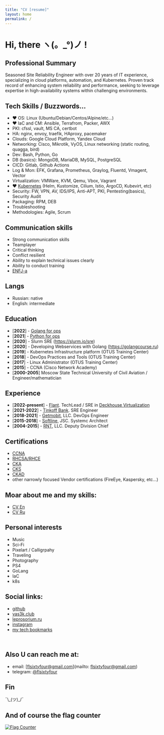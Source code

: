 ```yaml
---
title: "CV [resume]"
layout: home
permalink: /
---
```


# Hi, there ヽ(。\_°)ノ !

## Professional Summary

Seasoned Site Reliability Engineer with over 20 years of IT experience, specializing in cloud platforms, automation, and Kubernetes. Proven track record of enhancing system reliability and performance, seeking to leverage expertise in high-availability systems within challenging environments.

## Tech Skills / Buzzwords...

- ❤️ OS: Linux (Ubuntu/Debian/Centos/Alpine/etc...)
- ❤️ IaC and CM: Ansible, Terrafrom, Packer, AWX
- PKI: cfssl, vault, MS CA, certbot
- HA: nginx, envoy, traefik, HAproxy, pacemaker
- Clouds: Google Cloud Platform, Yandex Cloud
- Networking: Cisco, Mikrotik, VyOS, Linux networking (static routing, quagga, bird)
- Dev: Bash, Python, Go
- DB (basics): MongoDB, MariaDB, MySQL, PostgreSQL
- CICD: Gitlab, Github Actions
- Log & Mon: EFK, Grafana, Prometheus, Graylog, Fluentd, Vmagent, Vector
- Virtualization: VMWare, KVM, Qemu, Vbox, Vagrant
- ❤️ [Kubernetes](https://www.youtube.com/watch?v=LeVULLqWwcg) (Helm, Kustomize, Cilium, Istio, ArgoCD, Kubevirt, etc)
- Security: FW, VPN, AV, IDS/IPS, Anti-APT, PKI, Pentesting(basics), Security Audit
- Packaging: RPM, DEB
- Troubleshooting
- Methodologies: Agile, Scrum

## Communication skills

- Strong communication skills
- Teamplayer
- Critical thinking
- Conflict resilient
- Ability to explain technical issues clearly
- Ability to conduct training
- [ENFJ-a](https://www.16personalities.com/articles/assertive-protagonist-enfj-a-vs-turbulent-protagonist-enfj-t)

## Langs

- Russian: native
- English: intermediate

## Education

- [**2022**] - [Golang for ops](https://edu.slurm.io/certificate/3675f162-b26e-4198-a073-eb9a02313b95)
- [**2021**] - [Python for ops](https://edu.slurm.io/certificate/fa32c263-03e5-41b1-90c0-d6fc53e6230d)
- [**2020**] - Slurm SRE (https://slurm.io/sre)
- [**2020**] - Developing Webservices with Golang (https://golangcourse.ru)
- [**2019**] - Kubernetes Infrastructure platform (OTUS Training Center)
- [**2018**] - DevOps Practices and Tools (OTUS Training Center)
- [**2017**] - Linux Administrator (OTUS Training Center)
- [**2015**] - CCNA (Cisco Network Academy)
- [**2000-2005**] Moscow State Technical University of Civil Aviation / Engineer/mathematician

## Experience

- [**2022-present**] - [Flant](https://flant.com). TechLead / SRE in [Deckhouse Virtualization](https://deckhouse.io)
- [**2021-2022**] - [Tinkoff Bank](https://www.tinkoff.ru/). SRE Engineer
- [**2018-2021**] - [Getmobit](https://getmobit.ru/), LLC. DevOps Engineer
- [**2015-2018**] - [Softline](https://softline.com/), JSC. Systemc Architect
- [**2004-2015**] - [RNT](https://www.rnt.ru/en/), LLC. Deputy Division Chief

## Certifications

- [CCNA](https://www.youracclaim.com/badges/2e0dac2b-a251-417b-a2da-0e668d06b363/linked_in_profile)
- [RHCSA/RHCE](https://rhtapps.redhat.com/verify/?certId=160-163-135&isSearch=False&verify=Verify)
- [CKA](https://ti-user-certificates.s3.amazonaws.com/e0df7fbf-a057-42af-8a1f-590912be5460/a65efbe5-505c-5900-adf7-b80d3602b4bc-pavel-tishkov-certified-kubernetes-administrator-cka-certificate.pdf)
- [CKS](https://ti-user-certificates.s3.amazonaws.com/e0df7fbf-a057-42af-8a1f-590912be5460/a65efbe5-505c-5900-adf7-b80d3602b4bc-pavel-tishkov-7cbc80f7-fd50-47d6-8a0c-e8b9c1d5eea8-certificate.pdf)
- [CKAD](https://ti-user-certificates.s3.amazonaws.com/e0df7fbf-a057-42af-8a1f-590912be5460/a65efbe5-505c-5900-adf7-b80d3602b4bc-pavel-tishkov-64a52e72-0483-465d-8823-b1bb0182da86-certificate.pdf)
- other narrowly focused Vendor certifications (FireEye, Kaspersky, etc...)

## Moar about me and my skills:

- [CV En](https://www.linkedin.com/in/pavel-tishkov/)
- [CV Ru](https://hh.ru/resume/57f2ea62ff056649c00039ed1f557752746b53)

## Personal interests

- Music
- Sci-Fi
- Pixelart / Calligrpahy
- Traveling
- Photography
- PS4
- GoLang
- IaC
- k8s

## Social links:

- [github](https://github.com/fl64)
- [vas3k.club](https://vas3k.club/user/fl64)
- [leprosorium.ru](https://leprosorium.ru/users/fl64)
- [instagram](https://www.instagram.com/flsixtyfour/)
- [my tech bookmarks](https://t.me/rxd_txd)

&nbsp;

## Also U can reach me at:

- email: [flsixtyfour@gmail.com](mailto: flsixtyfour@gmail.com)
- telegram: [@flsixtyfour](https://t.me/flsixtyfour)

## Fin

¯\\\_(ツ)\_/¯

## And of course the flag counter

<a href="https://flagcounter.me/details/dbk"><img src="https://flagcounter.me/dbk/" alt="Flag Counter"></a>
